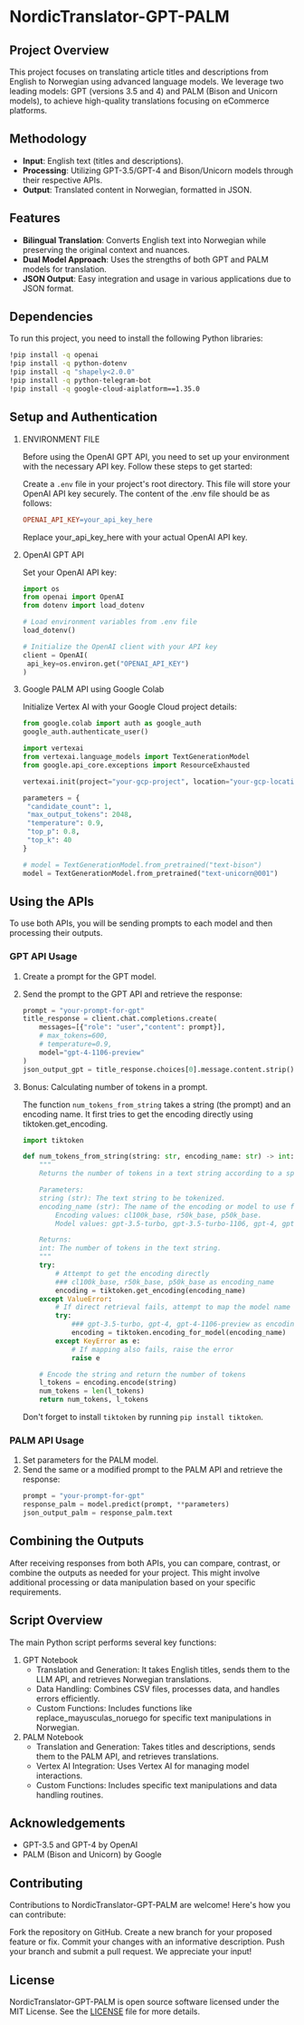 # NordicTranslator-GPT-PALM

## Project Overview
This project focuses on translating article titles and descriptions from English to Norwegian using advanced language models. We leverage two leading models: GPT (versions 3.5 and 4) and PALM (Bison and Unicorn models), to achieve high-quality translations focusing on eCommerce platforms.

## Methodology
- **Input**: English text (titles and descriptions).
- **Processing**: Utilizing GPT-3.5/GPT-4 and Bison/Unicorn models through their respective APIs.
- **Output**: Translated content in Norwegian, formatted in JSON.

## Features
- **Bilingual Translation**: Converts English text into Norwegian while preserving the original context and nuances.
- **Dual Model Approach**: Uses the strengths of both GPT and PALM models for translation.
- **JSON Output**: Easy integration and usage in various applications due to JSON format.

## Dependencies

   To run this project, you need to install the following Python libraries:
   
   ```bash
   !pip install -q openai
   !pip install -q python-dotenv
   !pip install -q "shapely<2.0.0"
   !pip install -q python-telegram-bot
   !pip install -q google-cloud-aiplatform==1.35.0
   ```

## Setup and Authentication
1. ENVIRONMENT FILE
   
   Before using the OpenAI GPT API, you need to set up your environment with the necessary API key. Follow these steps to get started:

   Create a `.env` file in your project's root directory. This file will store your OpenAI API key securely. The content of the .env file should be as follows:
   ```makefile
   OPENAI_API_KEY=your_api_key_here
   ```
   Replace your_api_key_here with your actual OpenAI API key.


2. OpenAI GPT API

   
   
   Set your OpenAI API key:
   ```python
   import os
   from openai import OpenAI
   from dotenv import load_dotenv

   # Load environment variables from .env file
   load_dotenv()
   
   # Initialize the OpenAI client with your API key
   client = OpenAI(
    api_key=os.environ.get("OPENAI_API_KEY")
   )
   ```
3. Google PALM API using Google Colab
   
   Initialize Vertex AI with your Google Cloud project details:
   ```python
   from google.colab import auth as google_auth
   google_auth.authenticate_user()
   ```
   ```python
   import vertexai
   from vertexai.language_models import TextGenerationModel
   from google.api_core.exceptions import ResourceExhausted
   
   vertexai.init(project="your-gcp-project", location="your-gcp-location")

   parameters = {
    "candidate_count": 1,
    "max_output_tokens": 2048,
    "temperature": 0.9,
    "top_p": 0.8,
    "top_k": 40
   }

   # model = TextGenerationModel.from_pretrained("text-bison")
   model = TextGenerationModel.from_pretrained("text-unicorn@001")
   ```

## Using the APIs
To use both APIs, you will be sending prompts to each model and then processing their outputs.

### GPT API Usage
1. Create a prompt for the GPT model.
2. Send the prompt to the GPT API and retrieve the response:

   ```python
   prompt = "your-prompt-for-gpt"
   title_response = client.chat.completions.create(
       messages=[{"role": "user","content": prompt}],
       # max_tokens=600,
       # temperature=0.9,
       model="gpt-4-1106-preview"
   )
   json_output_gpt = title_response.choices[0].message.content.strip()
   ```
3. Bonus: Calculating number of tokens in a prompt.

   The function `num_tokens_from_string` takes a string (the prompt) and an encoding name. It first tries to get the encoding directly using tiktoken.get_encoding.
   ```python
   import tiktoken
   
   def num_tokens_from_string(string: str, encoding_name: str) -> int:
       """
       Returns the number of tokens in a text string according to a specified encoding.
   
       Parameters:
       string (str): The text string to be tokenized.
       encoding_name (str): The name of the encoding or model to use for tokenization. 
           Encoding values: cl100k_base, r50k_base, p50k_base.
           Model values: gpt-3.5-turbo, gpt-3.5-turbo-1106, gpt-4, gpt-4-1106-preview
   
       Returns:
       int: The number of tokens in the text string.
       """
       try:
           # Attempt to get the encoding directly
           ### cl100k_base, r50k_base, p50k_base as encoding_name
           encoding = tiktoken.get_encoding(encoding_name) 
       except ValueError:
           # If direct retrieval fails, attempt to map the model name to an encoding
           try:
               ### gpt-3.5-turbo, gpt-4, gpt-4-1106-preview as encoding_name
               encoding = tiktoken.encoding_for_model(encoding_name)
           except KeyError as e:
               # If mapping also fails, raise the error
               raise e
   
       # Encode the string and return the number of tokens
       l_tokens = encoding.encode(string)
       num_tokens = len(l_tokens)
       return num_tokens, l_tokens
   ```

   Don't forget to install `tiktoken` by running `pip install tiktoken`.

### PALM API Usage
1. Set parameters for the PALM model.
2. Send the same or a modified prompt to the PALM API and retrieve the response:
   ```python
   prompt = "your-prompt-for-gpt"
   response_palm = model.predict(prompt, **parameters)
   json_output_palm = response_palm.text
   ```
## Combining the Outputs
After receiving responses from both APIs, you can compare, contrast, or combine the outputs as needed for your project. This might involve additional processing or data manipulation based on your specific requirements.

## Script Overview
The main Python script performs several key functions:

1. GPT Notebook
   - Translation and Generation: It takes English titles, sends them to the LLM API, and retrieves Norwegian translations.
   - Data Handling: Combines CSV files, processes data, and handles errors efficiently.
   - Custom Functions: Includes functions like replace_mayusculas_noruego for specific text manipulations in Norwegian.
2. PALM Notebook
   - Translation and Generation: Takes titles and descriptions, sends them to the PALM API, and retrieves translations.
   - Vertex AI Integration: Uses Vertex AI for managing model interactions.
   - Custom Functions: Includes specific text manipulations and data handling routines.


## Acknowledgements
- GPT-3.5 and GPT-4 by OpenAI
- PALM (Bison and Unicorn) by Google

## Contributing
Contributions to NordicTranslator-GPT-PALM are welcome! Here's how you can contribute:

Fork the repository on GitHub.
Create a new branch for your proposed feature or fix.
Commit your changes with an informative description.
Push your branch and submit a pull request.
We appreciate your input!

## License
NordicTranslator-GPT-PALM is open source software licensed under the MIT License. See the [LICENSE](./LICENSE) file for more details.


